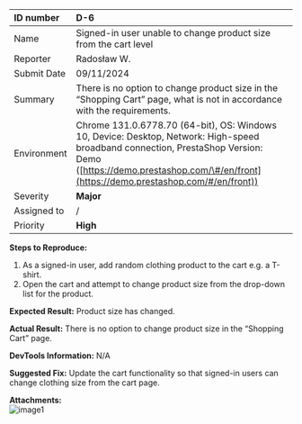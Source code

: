 

| ID number | D-6 |
| :---- | :---- |
| Name | Signed-in user unable to change product size from the cart level |
| Reporter | Radosław W. |
| Submit Date | 09/11/2024 |
| Summary | There is no option to change product size in the “Shopping Cart” page, what is not in accordance with the requirements. |
| Environment | Chrome 131.0.6778.70 (64-bit), OS: Windows 10, Device: Desktop, Network: High-speed broadband connection, PrestaShop Version: Demo ([https://demo.prestashop.com/\#/en/front](https://demo.prestashop.com/#/en/front))  |
| Severity | **Major** |
| Assigned to | / |
| Priority | **High** |

**Steps to Reproduce:**

1. As a signed-in user, add random clothing product to the cart e.g. a T-shirt.  
2. Open the cart and attempt to change product size from the drop-down list for the product.

**Expected Result:** Product size has changed.

**Actual Result:** There is no option to change product size in the “Shopping Cart” page.

**DevTools Information:** N/A

**Suggested Fix:** Update the cart functionality so that signed-in users can change clothing size from the cart page.

**Attachments:**  
![image1](https://d2cxucsjd6xvsd.cloudfront.net/public/team/014f16759dade12d4b9249822f2a05736e0ee69b/attachment/a2af6deb3355c3d63e728ec8aced6bcdfbab7d8e/Przechwytywanie.JPG)

